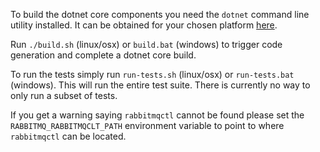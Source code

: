 To build the dotnet core components you need the `dotnet` command line utility installed.
It can be obtained for your chosen platform [here](https://www.microsoft.com/net/core#macosx).

 Run `./build.sh` (linux/osx) or `build.bat` (windows) to trigger code generation and complete a dotnet core build. 

 To run the tests simply run `run-tests.sh` (linux/osx) or `run-tests.bat` (windows). This will run the entire test suite. There is currently no way to only run a subset of tests. 

 If you get a warning saying `rabbitmqctl` cannot be found please set the `RABBITMQ_RABBITMQCLT_PATH` environment variable to point to where `rabbitmqctl` can be located.
